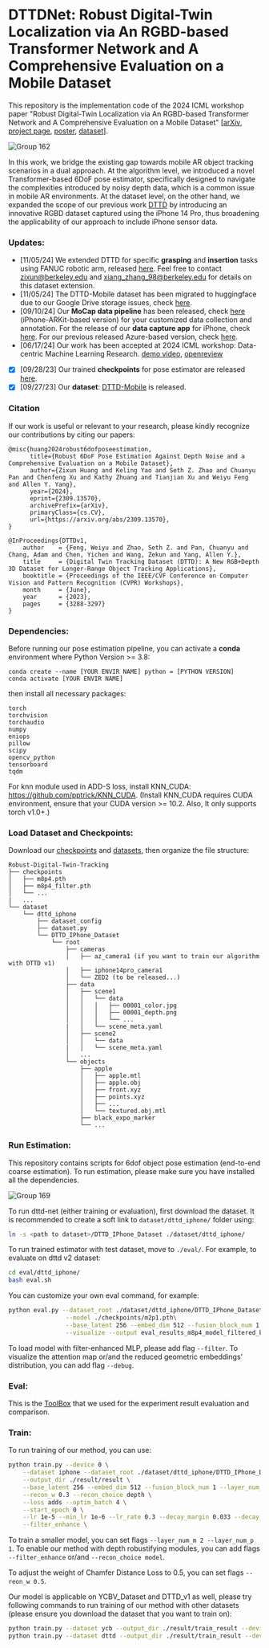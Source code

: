 # DTTDNet: Robust Digital-Twin Localization via An RGBD-based Transformer Network and A Comprehensive Evaluation on a Mobile Dataset
This repository is the implementation code of the 2024 ICML workshop paper "Robust Digital-Twin Localization via An RGBD-based Transformer Network and A Comprehensive Evaluation on a Mobile Dataset" [[arXiv](https://arxiv.org/abs/2309.13570), [project page](https://openark-berkeley.github.io/DTTDNet/), [poster](https://icml.cc/media/PosterPDFs/ICML%202024/36411.png?t=1721891810.2840796), [dataset](https://huggingface.co/datasets/ZixunH/DTTD2-IPhone/tree/main)]. 

![Group 162](https://github.com/OpenARK-Berkeley/Robust-Digital-Twin-Tracking/assets/106426767/faea5212-f400-48b6-bbec-312b7887d2a1)

In this work, we bridge the existing gap towards mobile AR object tracking scenarios in a dual approach. At the algorithm level, we introduced a novel Transformer-based 6DoF  pose estimator, specifically designed to navigate the complexities introduced by noisy depth data, which is a common issue in mobile AR environments. At the dataset level, on the other hand, we expanded the scope of our previous work [DTTD](https://arxiv.org/abs/2302.05991) by introducing an innovative RGBD dataset captured using the iPhone 14 Pro, thus broadening the applicability of our approach to include iPhone sensor data. 

### Updates:
- [11/05/24] We extended DTTD for specific **grasping** and **insertion** tasks using FANUC robotic arm, released [here](https://huggingface.co/datasets/ZixunH/DTTD3_Impedance/tree/main). Feel free to contact zixun@berkeley.edu and xiang_zhang_98@berkeley.edu for details on this dataset extension.
- [11/05/24] The DTTD-Mobile dataset has been migrated to huggingface due to our Google Drive storage issues, check [here](https://huggingface.co/datasets/ZixunH/DTTD2-IPhone/tree/main).
- [09/10/24] Our **MoCap data pipeline** has been released, check [here](https://github.com/OpenARK-Berkeley/DTTDv2-IPhoneLiDAR) (iPhone-ARKit-based version) for your customized data collection and annotation. For the release of our **data capture app** for iPhone, check [here](https://github.com/OpenARK-Berkeley/iphone-capture-app). For our previous released Azure-based version, check [here](https://github.com/augcog/DTTDv1).
- [06/17/24] Our work has been accepted at 2024 ICML workshop: Data-centric Machine Learning Research. [demo video](https://icml.cc/virtual/2024/36411), [openreview](https://openreview.net/forum?id=X7lBl0CPdw)
- [x] [09/28/23] Our trained **checkpoints** for pose estimator are released [here](https://drive.google.com/drive/folders/128yIostfVzvbTQzoW3GO2MKEm62uTplp?usp=drive_link).
- [x] [09/27/23] Our **dataset**: [DTTD-Mobile](https://drive.google.com/drive/folders/1U7YJKSrlWOY5h2MJRc_cwJPkQ8600jbd) is released.

### Citation
If our work is useful or relevant to your research, please kindly recognize our contributions by citing our papers:
```
@misc{huang2024robust6dofposeestimation,
      title={Robust 6DoF Pose Estimation Against Depth Noise and a Comprehensive Evaluation on a Mobile Dataset}, 
      author={Zixun Huang and Keling Yao and Seth Z. Zhao and Chuanyu Pan and Chenfeng Xu and Kathy Zhuang and Tianjian Xu and Weiyu Feng and Allen Y. Yang},
      year={2024},
      eprint={2309.13570},
      archivePrefix={arXiv},
      primaryClass={cs.CV},
      url={https://arxiv.org/abs/2309.13570}, 
}

@InProceedings{DTTDv1,
    author    = {Feng, Weiyu and Zhao, Seth Z. and Pan, Chuanyu and Chang, Adam and Chen, Yichen and Wang, Zekun and Yang, Allen Y.},
    title     = {Digital Twin Tracking Dataset (DTTD): A New RGB+Depth 3D Dataset for Longer-Range Object Tracking Applications},
    booktitle = {Proceedings of the IEEE/CVF Conference on Computer Vision and Pattern Recognition (CVPR) Workshops},
    month     = {June},
    year      = {2023},
    pages     = {3288-3297}
}
```

### Dependencies:

Before running our pose estimation pipeline, you can activate a __conda__ environment where Python Version >= 3.8:
```
conda create --name [YOUR ENVIR NAME] python = [PYTHON VERSION]
conda activate [YOUR ENVIR NAME]
```

then install all necessary packages:
```
torch
torchvision
torchaudio
numpy
eniops
pillow
scipy
opencv_python
tensorboard
tqdm
```

For knn module used in ADD-S loss, install KNN_CUDA: https://github.com/pptrick/KNN_CUDA. (Install KNN_CUDA requires CUDA environment, ensure that your CUDA version >= 10.2. Also, It only supports torch v1.0+.)

### Load Dataset and Checkpoints:
Download our [checkpoints](https://drive.google.com/drive/folders/128yIostfVzvbTQzoW3GO2MKEm62uTplp?usp=drive_link) and [datasets](https://drive.google.com/drive/folders/1U7YJKSrlWOY5h2MJRc_cwJPkQ8600jbd), then organize the file structure:
```
Robust-Digital-Twin-Tracking
├── checkpoints
│   ├── m8p4.pth
│   ├── m8p4_filter.pth
│   └── ...
|   ...
└── dataset
    └── dttd_iphone
        ├── dataset_config
        ├── dataset.py
        └── DTTD_IPhone_Dataset
            └── root
                ├── cameras
                │   ├── az_camera1 (if you want to train our algorithm with DTTD v1)
                │   ├── iphone14pro_camera1
                │   └── ZED2 (to be released...)
                ├── data
                │   ├── scene1
                │   │   └── data
                │   │   │   ├── 00001_color.jpg
                │   │   │   ├── 00001_depth.png
                │   │   │   └── ...
                |   │   └── scene_meta.yaml
                │   ├── scene2
                │   │   └── data
                |   │   └── scene_meta.yaml
                │   ...
                └── objects
                    ├── apple
                    │   ├── apple.mtl
                    │   ├── apple.obj
                    │   ├── front.xyz
                    │   ├── points.xyz
                    │   ├── ...
                    │   └── textured.obj.mtl
                    ├── black_expo_marker
                    └── ...
```

### Run Estimation:
This repository contains scripts for 6dof object pose estimation (end-to-end coarse estimation). To run estimation, please make sure you have installed all the dependencies.

![Group 169](https://github.com/OpenARK-Berkeley/Robust-Digital-Twin-Tracking/assets/106426767/446c0f53-ab63-4260-9ef0-ac1e02755d92)

To run dttd-net (either training or evaluation), first download the dataset. It is recommended to create a soft link to `dataset/dttd_iphone/` folder using:
```bash
ln -s <path to dataset>/DTTD_IPhone_Dataset ./dataset/dttd_iphone/
```
To run trained estimator with test dataset, move to `./eval/`. For example, to evaluate on dttd v2 dataset:
```bash
cd eval/dttd_iphone/
bash eval.sh
```
You can customize your own eval command, for example:
```bash
python eval.py --dataset_root ./dataset/dttd_iphone/DTTD_IPhone_Dataset/root\
                --model ./checkpoints/m2p1.pth\
                --base_latent 256 --embed_dim 512 --fusion_block_num 1 --layer_num_m 2 --layer_num_p 1\
                --visualize --output eval_results_m8p4_model_filtered_best\
```
To load model with filter-enhanced MLP, please add flag `--filter`.
To visualize the attention map or/and the reduced geometric embeddings' distribution, you can add flag `--debug`.

### Eval:
This is the [ToolBox](https://github.com/yuxng/YCB_Video_toolbox) that we used for the experiment result evaluation and comparison.

### Train:
To run training of our method, you can use:
```bash
python train.py --device 0 \
    --dataset iphone --dataset_root ./dataset/dttd_iphone/DTTD_IPhone_Dataset/root --dataset_config ./dataset/dttd_iphone/dataset_config \
    --output_dir ./result/result \
    --base_latent 256 --embed_dim 512 --fusion_block_num 1 --layer_num_m 8 --layer_num_p 4 \
    --recon_w 0.3 --recon_choice depth \
    --loss adds --optim_batch 4 \
    --start_epoch 0 \
    --lr 1e-5 --min_lr 1e-6 --lr_rate 0.3 --decay_margin 0.033 --decay_rate 0.77 --nepoch 60 --warm_epoch 1 \
    --filter_enhance \
```
To train a smaller model, you can set flags `--layer_num_m 2 --layer_num_p 1`.
To enable our method with depth robustifying modules, you can add flags `--filter_enhance` or/and `--recon_choice model`.

To adjust the weight of Chamfer Distance Loss to 0.5, you can set flags `--reon_w 0.5`.

Our model is applicable on YCBV_Dataset and DTTD_v1 as well, please try following commands to run training of our method with other datasets (please ensure you download the dataset that you want to train on):
```bash
python train.py --dataset ycb --output_dir ./result/train_result --device 0 --batch_size 1 --lr 8e-5 --min_lr 8e-6 --warm_epoch 1
python train.py --dataset dttd --output_dir ./result/train_result --device 0 --batch_size 1 --lr 1e-5 --min_lr 1e-6 --warm_epoch 1
```



